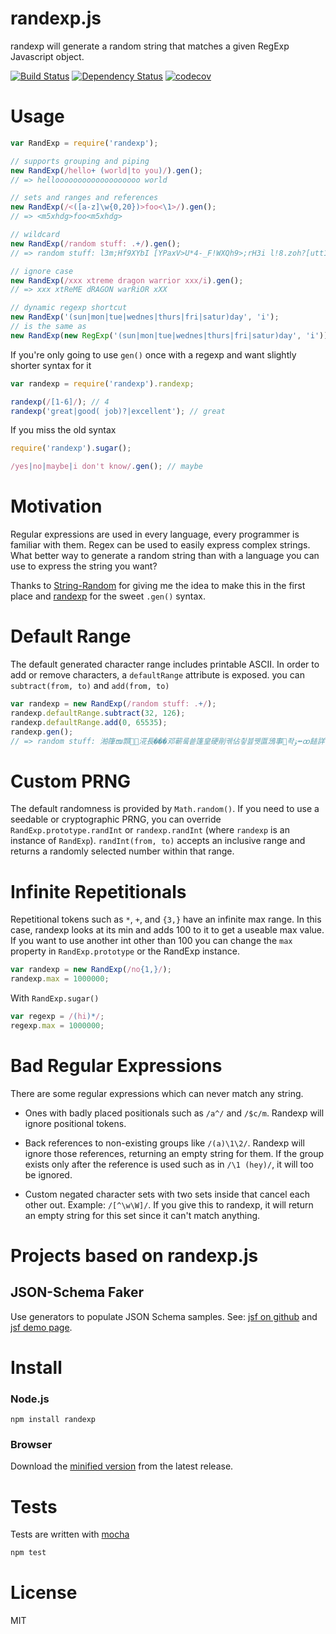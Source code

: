 # randexp.js

randexp will generate a random string that matches a given RegExp Javascript object.

[![Build Status](https://secure.travis-ci.org/fent/randexp.js.svg)](http://travis-ci.org/fent/randexp.js)
[![Dependency Status](https://david-dm.org/fent/randexp.js.svg)](https://david-dm.org/fent/randexp.js)
[![codecov](https://codecov.io/gh/fent/randexp.js/branch/master/graph/badge.svg)](https://codecov.io/gh/fent/randexp.js)

# Usage

```js
var RandExp = require('randexp');

// supports grouping and piping
new RandExp(/hello+ (world|to you)/).gen();
// => hellooooooooooooooooooo world

// sets and ranges and references
new RandExp(/<([a-z]\w{0,20})>foo<\1>/).gen();
// => <m5xhdg>foo<m5xhdg>

// wildcard
new RandExp(/random stuff: .+/).gen();
// => random stuff: l3m;Hf9XYbI [YPaxV>U*4-_F!WXQh9>;rH3i l!8.zoh?[utt1OWFQrE ^~8zEQm]~tK

// ignore case
new RandExp(/xxx xtreme dragon warrior xxx/i).gen();
// => xxx xtReME dRAGON warRiOR xXX

// dynamic regexp shortcut
new RandExp('(sun|mon|tue|wednes|thurs|fri|satur)day', 'i');
// is the same as
new RandExp(new RegExp('(sun|mon|tue|wednes|thurs|fri|satur)day', 'i'));
```

If you're only going to use `gen()` once with a regexp and want slightly shorter syntax for it

```js
var randexp = require('randexp').randexp;

randexp(/[1-6]/); // 4
randexp('great|good( job)?|excellent'); // great
```

If you miss the old syntax

```js
require('randexp').sugar();

/yes|no|maybe|i don't know/.gen(); // maybe
```

# Motivation

Regular expressions are used in every language, every programmer is familiar with them. Regex can be used to easily express complex strings. What better way to generate a random string than with a language you can use to express the string you want?

Thanks to [String-Random](http://search.cpan.org/~steve/String-Random-0.22/lib/String/Random.pm) for giving me the idea to make this in the first place and [randexp](https://github.com/benburkert/randexp) for the sweet `.gen()` syntax.

# Default Range

The default generated character range includes printable ASCII.  In order to add or remove characters,
a `defaultRange` attribute is exposed. you can `subtract(from, to)` and `add(from, to)`
```js
var randexp = new RandExp(/random stuff: .+/);
randexp.defaultRange.subtract(32, 126);
randexp.defaultRange.add(0, 65535);
randexp.gen();
// => random stuff: 湐箻ໜ䫴␩⶛㳸長���邓蕲뤀쑡篷皇硬剈궦佔칗븛뀃匫鴔事좍ﯣ⭼ꝏ䭍詳蒂䥂뽭
```

# Custom PRNG

The default randomness is provided by `Math.random()`. If you need to use a seedable or cryptographic PRNG, you
can override `RandExp.prototype.randInt` or `randexp.randInt` (where `randexp` is an instance of `RandExp`). `randInt(from, to)` accepts an inclusive range and returns a randomly selected
number within that range.

# Infinite Repetitionals

Repetitional tokens such as `*`, `+`, and `{3,}` have an infinite max range. In this case, randexp looks at its min and adds 100 to it to get a useable max value. If you want to use another int other than 100 you can change the `max` property in `RandExp.prototype` or the RandExp instance.

```js
var randexp = new RandExp(/no{1,}/);
randexp.max = 1000000;
```

With `RandExp.sugar()`

```js
var regexp = /(hi)*/;
regexp.max = 1000000;
```

# Bad Regular Expressions

There are some regular expressions which can never match any string.

* Ones with badly placed positionals such as `/a^/` and `/$c/m`. Randexp will ignore positional tokens.

* Back references to non-existing groups like `/(a)\1\2/`. Randexp will ignore those references, returning an empty string for them. If the group exists only after the reference is used such as in `/\1 (hey)/`, it will too be ignored.

* Custom negated character sets with two sets inside that cancel each other out. Example: `/[^\w\W]/`. If you give this to randexp, it will return an empty string for this set since it can't match anything.


# Projects based on randexp.js


## JSON-Schema Faker

Use generators to populate JSON Schema samples. See: [jsf on github](https://github.com/json-schema-faker/json-schema-faker/) and [jsf demo page](http://json-schema-faker.js.org/).


# Install

### Node.js

    npm install randexp

### Browser

Download the [minified version](https://github.com/fent/randexp.js/releases) from the latest release.


# Tests

Tests are written with [mocha](https://mochajs.org)

```bash
npm test
```


# License

MIT
